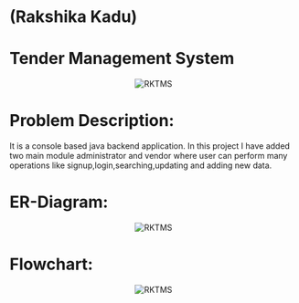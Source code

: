 # (Rakshika Kadu)
# Tender Management System
<p align="center">
  <img src="https://user-images.githubusercontent.com/105484277/210182201-8d321405-f723-46b2-93cd-b0f160933124.png" alt="RKTMS" />
</p>

# <b> Problem Description:</b>

<p>It is a console based java backend application. In this project I have added two main module administrator and vendor where user can perform many operations like signup,login,searching,updating and adding new data.</p>


# <b> ER-Diagram:</b>

<p align="center">
  <img src="https://user-images.githubusercontent.com/105484277/210182456-df6bc217-089a-4154-8954-d54adcf9ac3c.PNG" alt="RKTMS" />
</p>

# <b> Flowchart:</b>

<p align="center">
  <img src="https://user-images.githubusercontent.com/105484277/210182458-b4aa24de-5b05-4b3d-b829-2d230e4557b9.PNG" alt="RKTMS" />
</p>


